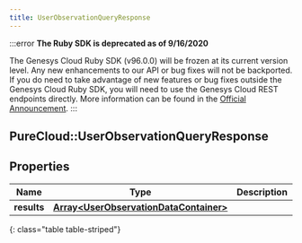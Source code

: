 ```yaml
---
title: UserObservationQueryResponse
---
```


:::error
**The Ruby SDK is deprecated as of 9/16/2020**

The Genesys Cloud Ruby SDK (v96.0.0) will be frozen at its current version level. Any new enhancements to our API or bug fixes will not be backported. If you do need to take advantage of new features or bug fixes outside the Genesys Cloud Ruby SDK, you will need to use the Genesys Cloud REST endpoints directly. More information can be found in the [Official Announcement](https://developer.mypurecloud.com/forum/t/announcement-genesys-cloud-ruby-sdk-end-of-life/8850).
:::


## PureCloud::UserObservationQueryResponse

## Properties

|Name | Type | Description | Notes|
|------------ | ------------- | ------------- | -------------|
| **results** | [**Array&lt;UserObservationDataContainer&gt;**](UserObservationDataContainer.html) |  | [optional] |
{: class="table table-striped"}


